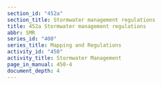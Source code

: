 ```yaml
---
section_id: "452a"
section_title: Stormwater management regulations
title: 452a Stormwater management regulations
abbr: SMR
series_id: "400"
series_title: Mapping and Regulations
activity_id: "450"
activity_title: Stormwater Management
page_in_manual: 450-4
document_depth: 4
---
```

